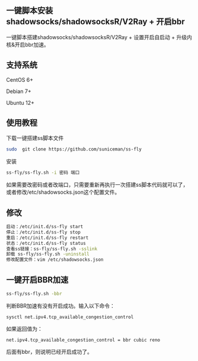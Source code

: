 一键脚本安装shadowsocks/shadowsocksR/V2Ray + 开启bbr
---

一键脚本搭建shadowsocks/shadowsocksR/V2Ray + 设置开启自启动 + 升级内核&开启bbr加速。

## 支持系统
CentOS 6+

Debian 7+

Ubuntu 12+

## 使用教程
下载一键搭建ss脚本文件
```BASH
sudo  git clone https://github.com/suniceman/ss-fly
```

安装
```BASH
ss-fly/ss-fly.sh -i 密码 端口
```
如果需要改密码或者改端口，只需要重新再执行一次搭建ss脚本代码就可以了，或者修改/etc/shadowsocks.json这个配置文件。

## 修改
```BASH
启动：/etc/init.d/ss-fly start
停止：/etc/init.d/ss-fly stop
重启：/etc/init.d/ss-fly restart
状态：/etc/init.d/ss-fly status
查看ss链接：ss-fly/ss-fly.sh -sslink
卸载 ss-fly/ss-fly.sh -uninstall
修改配置文件：vim /etc/shadowsocks.json
```

## 一键开启BBR加速
```BASH
ss-fly/ss-fly.sh -bbr
```

判断BBR加速有没有开启成功。输入以下命令：
```
sysctl net.ipv4.tcp_available_congestion_control
```
如果返回值为：
```
net.ipv4.tcp_available_congestion_control = bbr cubic reno
```
后面有bbr，则说明已经开启成功了。